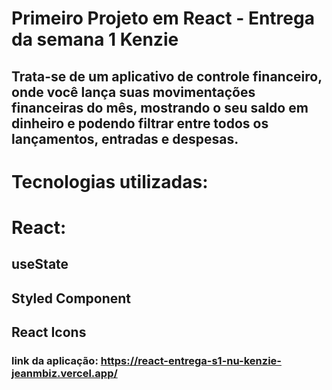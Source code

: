 # Primeiro Projeto em React - Entrega da semana 1 Kenzie

## Trata-se de um aplicativo de controle financeiro, onde você lança suas movimentações financeiras do mês, mostrando o seu saldo em dinheiro e podendo filtrar entre todos os lançamentos, entradas e despesas.

# Tecnologias utilizadas:
# React:
## useState
## Styled Component
## React Icons

### link da aplicação: https://react-entrega-s1-nu-kenzie-jeanmbiz.vercel.app/